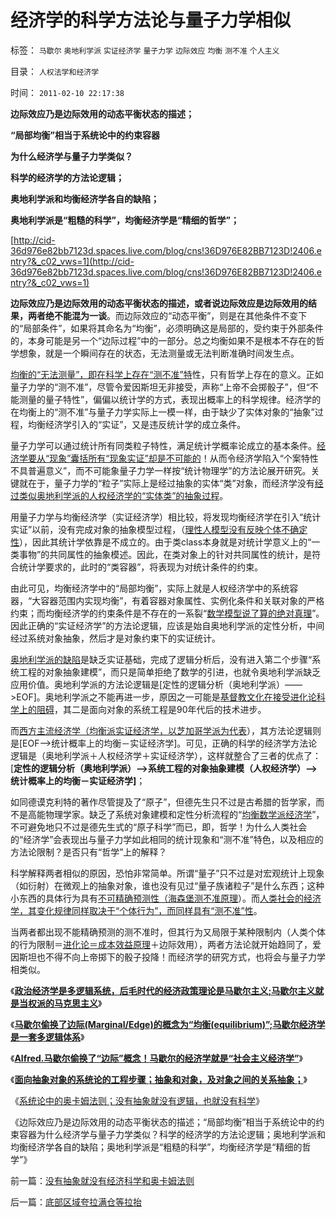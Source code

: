 # 经济学的科学方法论与量子力学相似

标签： `马歇尔` `奥地利学派` `实证经济学` `量子力学` `边际效应` `均衡` `测不准` `个人主义` 

目录： `人权法学和经济学`

时间： `2011-02-10 22:17:38`

**边际效应乃是边际效用的动态平衡状态的描述；**

**“局部均衡”相当于系统论中的约束容器**

**为什么经济学与量子力学类似？**

**科学的经济学的方法论逻辑；**

**奥地利学派和均衡经济学各自的缺陷；**

**奥地利学派是“粗糙的科学”，均衡经济学是“精细的哲学”；**

[http://cid-36d976e82bb7123d.spaces.live.com/blog/cns!36D976E82BB7123D!2406.entry?&_c02_vws=1](http://cid-36d976e82bb7123d.spaces.live.com/blog/cns!36D976E82BB7123D!2406.entry?&_c02_vws=1)

**边际效应乃是边际效用的动态平衡状态的描述，或者说边际效应是边际效用的结果，两者绝不能混为一谈**。而边际效应的“动态平衡”，则是在其他条件不变下的“局部条件”，如果将其命名为“均衡”，必须明确这是局部的，受约束于外部条件的，本身可能是另一个“边际过程”中的一部分。总之均衡如果不是根本不存在的哲学想象，就是一个瞬间存在的状态，无法测量或无法判断准确时间发生点。

[均衡的“无法测量”，即在科学上存在“测不准”特](../../../2009/12/21/“自我评分测不准”，计划经济的死穴.md)性，只有哲学上存在的意义。正如量子力学的“测不准”，尽管令爱因斯坦无非接受，声称“上帝不会掷骰子”，但“不能测量的量子特性”，偏偏以统计学的方式，表现出概率上的科学规律。经济学的在均衡上的“测不准”与量子力学实际上一模一样，由于缺少了实体对象的“抽象”过程，均衡经济学引入的“实证”，又是违反统计学的成立条件。

量子力学可以通过统计所有同类粒子特性，满足统计学概率论成立的基本条件。[经济学要从“现象”囊括所有“现象实证”却是不可能的](../../../2009/12/30/芝加哥学派，成也不确定性，败也不确定性.md)！从而令经济学陷入“个案特性不具普遍意义”，而不可能象量子力学一样按“统计物理学”的方法论展开研究。关键就在于，量子力学的“粒子”实际上是经过抽象的实体“类”对象，而经济学没有[经过类似奥地利学派的人权经济学的“实体类”的抽象过程](../../../2009/10/22/奥地利学派和对象流程分析.md)。

用量子力学与均衡经济学（实证经济学）相比较，将发现均衡经济学在引入“统计实证”以前，没有完成对象的抽象模型过程，（[理性人模型没有反映个体不确定性](../../../2009/12/24/理性人假设令“看得见的手”成为伪科学.md)），因此其统计学依靠是不成立的。由于类class本身就是对统计学意义上的“一类事物”的共同属性的抽象模述。因此，在类对象上的针对共同属性的统计，是符合统计学要求的，此时的“类容器”，将表现为对统计条件的约束。

由此可见，均衡经济学中的“局部均衡”，实际上就是人权经济学中的系统容器，“大容器范围内实现均衡”，有着容器对象属性、实例化条件和关联对象的严格约束；而均衡经济学的约束条件是不存在的一系裂“[数学模型说了算的绝对真理](../../../2009/5/10/数学工具与科学实证性的关系.md)”。因此正确的“实证经济学”的方法论逻辑，应该是始自奥地利学派的定性分析，中间经过系统对象抽象，然后才是对象约束下的实证统计。

[奥地利学派的缺陷](../../../2010/1/22/奥地利学派不是完美的体系.md)是缺乏实证基础，完成了逻辑分析后，没有进入第二个步骤“系统工程的对象抽象建模”，而只是简单拒绝了数学的引进，也就令奥地利学派缺乏应用价值。奥地利学派的方法论逻辑是[定性的逻辑分析（奥地利学派）——>EOF]。奥地利学派之不能再进一步，原因之一可能是[基督教文化在接受进化论科学上的阻碍](http://darthvad.blog.sohu.com/164018760.html)，其二是面向对象的系统工程是90年代后的技术进步。

而[西方主流经济学（均衡派实证经济学，以芝加哥学派为代表](../../../2011/2/8/为什么引入数学的“经济学”都是伪科学？.md)），其方法论逻辑则是[EOF——>统计概率上的均衡－实证经济学]。可见，正确的科学的经济学方法论逻辑是（奥地利学派＋人权经济学＋实证经济学），这样就整合了三者的优点了：[**定性的逻辑分析（奥地利学派）——>系统工程的对象抽象建模（人权经济学）——>统计概率上的均衡－实证经济学]**；

如同德谟克利特的著作尽管提及了“原子”，但德先生只不过是古希腊的哲学家，而不是高能物理学家。缺乏了系统对象建模和定性分析流程的“[均衡数学派经济学](../../../2009/2/2/炮轰芝加哥学派.md)”，不可避免地只不过是德先生式的“原子科学”而已，即，哲学！为什么人类社会的“经济学”会表现出与量子力学如此相同的统计现象和“测不准”特色，以及相应的方法论限制？是否只有“哲学”上的解释？

科学解释两者相似的原因，恐怕非常简单。所谓“量子”只不过是对宏观统计上现象（如衍射）在微观上的抽象对象，谁也没有见过“量子族诸粒子”是什么东西；这种小东西的具体行为具有[不可精确预测性（海森堡测不准原理](../../../2007/9/6/股市是一个量子世界，符合测不准原理.md)）。而[人类社会的经济学，其变化规律同样取决于“个体行为”，而同样具有“测不准”性](../../../2010/1/21/人权是价值判断的原子单位.md)。

当两者都出现不能精确预测的测不准时，但其行为又局限于某种限制内（人类个体的行为限制＝[进化论＝成本效益原理](../../../2009/12/7/经济学中的科学和最朴素的成本效益定律.md)＋边际效用），两者方法论就开始趋同了，爱因斯坦也不得不向上帝掷下的骰子投降！而经济学的研究方式，也将会与量子力学相类似。

《[**政治经济学是多逻辑系统，后毛时代的经济政策理论是马歇尔主义;马歇尔主义就是当权派的马克思主义**](../../../2011/2/9/Alfred马歇尔经济学Vs马克思主义.md)》

《[**马歇尔偷换了边际(Marginal/Edge)的概念为“均衡(equilibrium)”;马歇尔经济学是一套多逻辑体系**](../../../2011/2/9/马歇尔偷换了边际(Marginal／Edge)的概念为“均衡(equilibrium)”.md)》

《[**Alfred.马歇尔偷换了“边际”概念！马歇尔的经济学就是“社会主义经济学”**](../../../2011/2/9/瓦尔拉斯没有发现边际效用，A.马歇尔没有理解“边际”.md)》

《[**面向抽象对象的系统论的工程步骤；抽象和对象，及对象之间的关系抽象；**](../../../2011/2/10/面向抽象对象的经济学分析步骤.md)》

《[系统论中的奥卡姆法则；没有抽象就没有逻辑，也就没有科学](../../../2011/2/10/没有抽象就没有经济科学和奥卡姆法则.md)》

《边际效应乃是边际效用的动态平衡状态的描述；“局部均衡”相当于系统论中的约束容器为什么经济学与量子力学类似？科学的经济学的方法论逻辑；奥地利学派和均衡经济学各自的缺陷；奥地利学派是“粗糙的科学”，均衡经济学是“精细的哲学”》



前一篇：[没有抽象就没有经济科学和奥卡姆法则](../../../2011/2/10/没有抽象就没有经济科学和奥卡姆法则.md)

后一篇：[底部区域夸拉满仓等拉抬](../../../2011/2/11/底部区域夸拉满仓等拉抬.md)